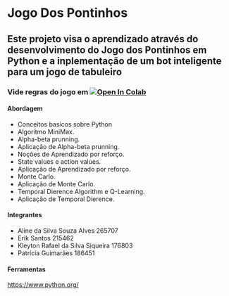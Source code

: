 # Jogo Dos Pontinhos 


## Este projeto visa o aprendizado através do desenvolvimento do Jogo dos Pontinhos em Python e a inplementação de um bot inteligente para um jogo de tabuleiro

### Vide regras do jogo em [![Open In Colab](https://colab.research.google.com/assets/colab-badge.svg)](https://colab.research.google.com/drive/1QfI5z2_ukIbZRqiUqSf-bxPZcWZUTLMH?usp=sharing)

#### **Abordagem**

- Conceitos basicos sobre Python
- Algoritmo MiniMax.
- Alpha-beta prunning.
- Aplicação de Alpha-beta prunning.
- Noções de Aprendizado por reforço.
- State values e action values.
- Aplicação de Aprendizado por reforço.
- Monte Carlo.
- Aplicação de Monte Carlo.
- Temporal Dierence Algorithm e Q-Learning.
- Aplicação de Temporal Dierence.


#### **Integrantes**

* Aline da Silva Souza Alves 265707
* Erik Santos 215462
* Kleyton Rafael da Silva Siqueira 176803
* Patrícia Guimarães 186451

#### **Ferramentas** 

https://www.python.org/
